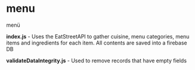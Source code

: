 # menu
menü

**index.js** - Uses the EatStreetAPI to gather cuisine, menu categories, menu items and ingredients for each item. All contents are saved into a firebase DB

**validateDataIntegrity.js** - Used to remove records that have empty fields


